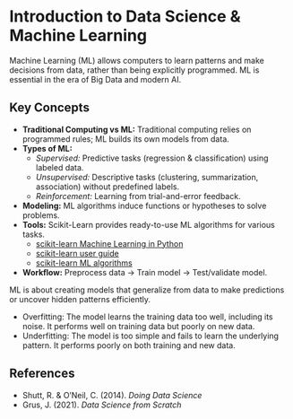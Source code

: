 # Introduction to Data Science & Machine Learning

Machine Learning (ML) allows computers to learn patterns and make decisions from data, rather than being explicitly programmed. ML is essential in the era of Big Data and modern AI.

## Key Concepts

- **Traditional Computing vs ML:** Traditional computing relies on programmed rules; ML builds its own models from data.
- **Types of ML:**
    - *Supervised:* Predictive tasks (regression & classification) using labeled data.
    - *Unsupervised:* Descriptive tasks (clustering, summarization, association) without predefined labels.
    - *Reinforcement:* Learning from trial-and-error feedback.
- **Modeling:** ML algorithms induce functions or hypotheses to solve problems.
- **Tools:** Scikit-Learn provides ready-to-use ML algorithms for various tasks.
  - [scikit-learn Machine Learning in Python](https://scikit-learn.org/stable/index.html)
  - [scikit-learn user guide](https://scikit-learn.org/stable/user_guide.html)
  - [scikit-learn ML algorithms](https://scikit-learn.org/stable/auto_examples/index.html)
- **Workflow:** Preprocess data → Train model → Test/validate model.

ML is about creating models that generalize from data to make predictions or uncover hidden patterns efficiently.

- Overfitting: The model learns the training data too well, including its noise. It performs well on training data but poorly on new data.
- Underfitting: The model is too simple and fails to learn the underlying pattern. It performs poorly on both training and new data.

## References

- Shutt, R. & O’Neil, C. (2014). *Doing Data Science*
- Grus, J. (2021). *Data Science from Scratch*
